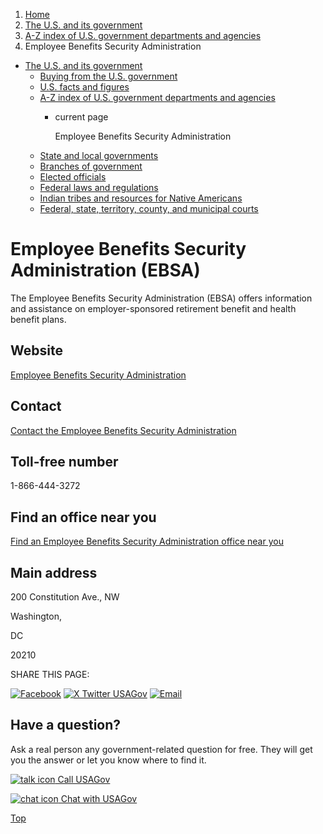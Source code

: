 1. [Home](/)
2. [The U.S. and its government](/about-the-us)
3. [A-Z index of U.S. government departments and agencies](/agency-index)
4. Employee Benefits Security Administration

* [The U.S. and its government](/about-the-us)
  + [Buying from the U.S. government](/buy-from-government)
  + [U.S. facts and figures](/facts-figures)
  + [A-Z index of U.S. government departments and agencies](/agency-index)
    - current page

      Employee Benefits Security Administration
  + [State and local governments](/state-local-governments)
  + [Branches of government](/branches-of-government)
  + [Elected officials](/elected-officials)
  + [Federal laws and regulations](/laws-and-regulations)
  + [Indian tribes and resources for Native Americans](/tribes)
  + [Federal, state, territory, county, and municipal courts](/courts)

Employee Benefits Security Administration
(EBSA)
================================================

The Employee Benefits Security Administration (EBSA) offers information and assistance on employer-sponsored retirement benefit and health benefit plans.

Website
-------

[Employee Benefits Security Administration](https://www.dol.gov/agencies/ebsa)

Contact
-------

[Contact the Employee Benefits Security Administration](https://www.dol.gov/agencies/ebsa/about-ebsa/ask-a-question/ask-ebsa)

Toll-free number
----------------

1-866-444-3272

Find an office near you
-----------------------

[Find an Employee Benefits Security Administration office near you](https://www.dol.gov/agencies/ebsa/about-ebsa/about-us/regional-offices)

Main address
------------

200 Constitution Ave., NW
  

Washington,

DC

20210

SHARE THIS PAGE:

[![Facebook](/themes/custom/usagov/images/social-media-icons/Facebook_Icon.svg)](https://www.facebook.com/sharer/sharer.php?u=https://www.usa.gov/agencies/employee-benefits-security-administration&v=3)
[![X Twitter USAGov](/themes/custom/usagov/images/social-media-icons/X_Twitter_Icon.svg?version=2)](https://twitter.com/intent/tweet?source=webclient&text=https://www.usa.gov/agencies/employee-benefits-security-administration)
[![Email](/themes/custom/usagov/images/social-media-icons/Email_Icon.svg?version=2)](mailto:?subject=https://www.usa.gov/agencies/employee-benefits-security-administration)

Have a question?
----------------

Ask a real person any government-related question for free. They will get you the answer or let you know where to find it.

[![talk icon](/themes/custom/usagov/images/ICONS_talk.png)
Call USAGov](/phone)

[![chat icon](/themes/custom/usagov/images/ICONS_chat.png)
Chat with USAGov](/chat)

[Top](#main-content)